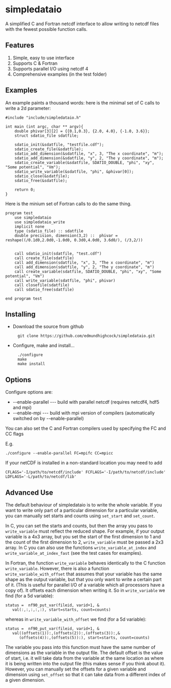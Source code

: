 simpledataio
============

A simplified C and Fortran netcdf interface to allow writing to netcdf files with the fewest possible function calls.


Features
--------

1. Simple, easy to use interface
1. Supports C & Fortran
1. Supports parallel I/O using netcdf 4
1. Comprehensive examples (in the test folder)


Examples
--------

An example paints a thousand words: here is the minimal set of C calls to write a 2d parameter:


	#include "include/simpledataio.h"

	int main (int argc, char ** argv){
		double phivar[3][2] = {{0.1,0.3}, {2.0, 4.0}, {-1.0, 3.6}};
		struct sdatio_file sdatfile;

		sdatio_init(&sdatfile, "testfile.cdf");
		sdatio_create_file(&sdatfile);
		sdatio_add_dimension(&sdatfile, "x", 3, "The x coordinate", "m");
		sdatio_add_dimension(&sdatfile, "y", 2, "The y coordinate", "m");
		sdatio_create_variable(&sdatfile, SDATIO_DOUBLE, "phi", "xy", "Some potential", "Vm");
		sdatio_write_variable(&sdatfile, "phi", &phivar[0]);
		sdatio_close(&sdatfile);
		sdatio_free(&sdatfile);

		return 0;
	}


Here is the minium set of Fortran calls to do the same thing.


	program test
		use simpledataio
		use simpledataio_write
		implicit none
		type (sdatio_file) :: sdatfile
		double precision, dimension(3,2) ::  phivar = reshape((/0.1d0,2.0d0,-1.0d0, 0.3d0,4.0d0, 3.6d0/), (/3,2/))


		call sdatio_init(sdatfile, "test.cdf")
		call create_file(sdatfile)
		call add_dimension(sdatfile, "x", 3, "The x coordinate", "m")
		call add_dimension(sdatfile, "y", 2, "The y coordinate", "m")
		call create_variable(sdatfile, SDATIO_DOUBLE, "phi", "xy", "Some potential", "Vm")
		call write_variable(sdatfile, "phi", phivar)
		call closefile(sdatfile)
		call sdatio_free(sdatfile)

	end program test


Installing
----------

- Download the source from github

    	git clone https://github.com/edmundhighcock/simpledataio.git

- Configure, make and install...

		./configure
		make 
		make install

Options
-------

Configure options are:


- --enable-parallel ---  build with parallel netcdf (requires netcdf4, hdf5 and mpi)
- --enable-mpi ---  build with mpi version of compilers (automatically switched on by --enable-parallel)

You can also set the C and Fortran compilers used by specifying the FC and CC flags

E.g.

    ./configure --enable-parallel FC=mpifc CC=mpicc
 
If your netCDF is installed in a non-standard location you may need to add

    CFLAGS='-I/path/to/netcdf/include' FCFLAGS='-I/path/to/netcdf/include' LDFLAGS='-L/path/to/netcdf/lib'


Advanced Use
------------

The default behaviour of simpledataio is to write the whole variable. If you want to 
write only part of a particular dimension for a particular variable, you can manually 
set starts and counts using `set_start` and `set_count`. 

In C, you can set the starts and counts, but then the array you pass to `write_variable` must
reflect the reduced shape. For example, if your output variable is a 4x3 array, but you set the start
of the first dimension to 1 and the count of the first dimension to 2, `write_variable` must be passed
a 2x3 array. In C you can also use the functions `write_variable_at_index` and `write_variable_at_index_fast`
(see the test cases for examples). 

In Fortran, the function `write_variable` behaves identically to the C function `write_variable`.
However, there is also a function `write_variable_with_offset` that assumes that your variable has the same
shape as the output variable, but that you only want to write a certain part of it. (This is useful for 
parallel I/O of a variable which all processors have a copy of). 
It offsets each dimension when writing it. So in `write_variable` we find (for a 5d variable): 

    status =  nf90_put_var(fileid, varid+1, &
       val(:,:,:,:,:), start=starts, count=counts)

whereas in `write_variable_with_offset` we find (for a 5d variable): 

    status =  nf90_put_var(fileid, varid+1, &
       val((offsets(1)):,(offsets(2)):,(offsets(3)):,&   
          (offsets(4)):,(offsets(5)):), start=starts, count=counts)

The variable you pass into this function must have the same number of dimensions as the variable in the 
output file. The default offset is the value of start, i.e. it will take data from the variable at the same location as
where it is being written into the output file (this makes sense if you think about it). However, you can manually
set the offsets for a given variable and dimension using `set_offset` so that it can take data from a different index
of a given dimension. 
